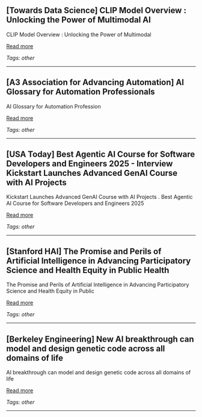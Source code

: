 ## [Towards Data Science] CLIP Model Overview : Unlocking the Power of Multimodal AI

CLIP Model Overview : Unlocking the Power of Multimodal

[Read more](https://towardsdatascience.com/clip-model-overview-unlocking-the-power-of-multimodal-ai/)

_Tags: other_

---
## [A3 Association for Advancing Automation] AI Glossary for Automation Professionals

AI Glossary for Automation Profession

[Read more](https://www.automate.org/ai/glossary)

_Tags: other_

---
## [USA Today] Best Agentic AI Course for Software Developers and Engineers 2025 - Interview Kickstart Launches Advanced GenAI Course with AI Projects

Kickstart Launches Advanced GenAI Course with AI Projects . Best Agentic AI Course for Software Developers and Engineers 2025

[Read more](https://usatoday.com/press-release/story/9950/best-agentic-ai-course-for-software-developers-and-engineers-2025-interview-kickstart-launches-advanced-genai-course-with-ai-projects/)

_Tags: other_

---
## [Stanford HAI] The Promise and Perils of Artificial Intelligence in Advancing Participatory Science and Health Equity in Public Health

The Promise and Perils of Artificial Intelligence in Advancing Participatory Science and Health Equity in Public

[Read more](https://hai.stanford.edu/research/the-promise-and-perils-of-artificial-intelligence-in-advancing-participatory-science-and-health-equity-in-public-health)

_Tags: other_

---
## [Berkeley Engineering] New AI breakthrough can model and design genetic code across all domains of life

AI breakthrough can model and design genetic code across all domains of life

[Read more](https://engineering.berkeley.edu/news/2025/02/new-ai-breakthrough-can-model-and-design-genetic-code-across-all-domains-of-life/)

_Tags: other_

---
